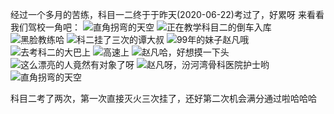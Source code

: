 

经过一个多月的苦练，科目一二终于于昨天(2020-06-22)考过了，好累呀
来看看我们驾校一角吧：
<img src="https://cdn.jsdelivr.net/gh/latin-xiao-mao/img/blog-content/驾校一角/1.jpg" alt="直角拐弯的天空"/>
<img src="https://cdn.jsdelivr.net/gh/latin-xiao-mao/img/blog-content/驾校一角/2.jpg" alt="正在教学科目二的倒车入库"/>
<img src="https://cdn.jsdelivr.net/gh/latin-xiao-mao/img/blog-content/驾校一角/3.jpg" alt="黑脸教练哈"/>
<img src="https://cdn.jsdelivr.net/gh/latin-xiao-mao/img/blog-content/驾校一角/4.jpg" alt="科二挂了三次的谭大叔"/>
<img src="https://cdn.jsdelivr.net/gh/latin-xiao-mao/img/blog-content/驾校一角/赵凡01.jpg" alt="99年的妹子赵凡哦"/>
<img src="https://cdn.jsdelivr.net/gh/latin-xiao-mao/img/blog-content/驾校一角/赵凡02.jpg" alt="去考科二的大巴上"/>
<img src="https://cdn.jsdelivr.net/gh/latin-xiao-mao/img/blog-content/驾校一角/赵凡02.jpg" alt="高速上"/>
<img src="https://cdn.jsdelivr.net/gh/latin-xiao-mao/img/blog-content/驾校一角/赵凡03.jpg" alt="赵凡哈，好想摸一下头"/>
<img src="https://cdn.jsdelivr.net/gh/latin-xiao-mao/img/blog-content/驾校一角/赵凡04.jpg" alt="这么漂亮的人竟然有对象了呀"/>
<img src="https://cdn.jsdelivr.net/gh/latin-xiao-mao/img/blog-content/驾校一角/赵凡05.jpg" alt="赵凡呀，汾河湾骨科医院护士哟"/>
<img src="https://cdn.jsdelivr.net/gh/latin-xiao-mao/img/blog-content/驾校一角/赵凡06.jpg" alt="直角拐弯的天空"/>

科目二考了两次，第一次直接灭火三次挂了，还好第二次机会满分通过啦哈哈哈
